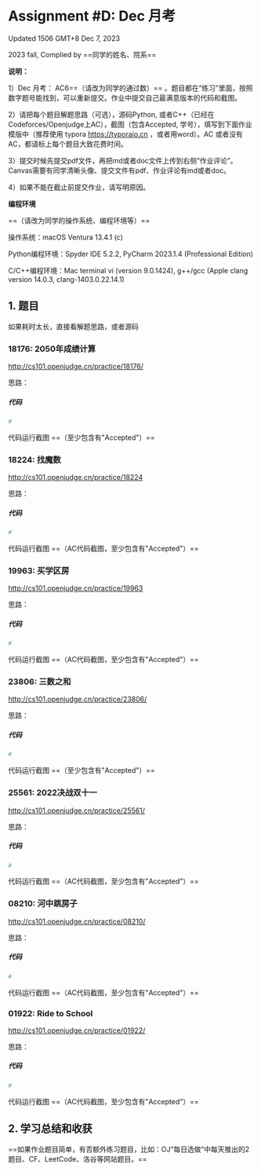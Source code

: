 # Assignment #D: Dec 月考

Updated 1506 GMT+8 Dec 7, 2023

2023 fall, Complied by ==同学的姓名、院系==



**说明：**

1）Dec ⽉考： AC6==（请改为同学的通过数）== 。题⽬都在“练习”⾥⾯，按照数字题号能找到，可以重新提交。作业中提交⾃⼰最满意版本的代码和截图。

2）请把每个题目解题思路（可选），源码Python, 或者C++（已经在Codeforces/Openjudge上AC），截图（包含Accepted, 学号），填写到下面作业模版中（推荐使用 typora https://typoraio.cn ，或者用word）。AC 或者没有AC，都请标上每个题目大致花费时间。

3）提交时候先提交pdf文件，再把md或者doc文件上传到右侧“作业评论”。Canvas需要有同学清晰头像、提交文件有pdf、作业评论有md或者doc。

4）如果不能在截止前提交作业，请写明原因。



**编程环境**

==（请改为同学的操作系统、编程环境等）==

操作系统：macOS Ventura 13.4.1 (c)

Python编程环境：Spyder IDE 5.2.2, PyCharm 2023.1.4 (Professional Edition)

C/C++编程环境：Mac terminal vi (version 9.0.1424), g++/gcc (Apple clang version 14.0.3, clang-1403.0.22.14.1)



## 1. 题目

如果耗时太⻓，直接看解题思路，或者源码



### 18176: 2050年成绩计算

http://cs101.openjudge.cn/practice/18176/



思路：



##### 代码

```python
# 

```



代码运行截图 ==（至少包含有"Accepted"）==





### 18224: 找魔数

http://cs101.openjudge.cn/practice/18224



思路：



##### 代码

```python
# 

```



代码运行截图 ==（AC代码截图，至少包含有"Accepted"）==





### 19963: 买学区房

http://cs101.openjudge.cn/practice/19963



思路：



##### 代码

```python
# 

```



代码运行截图 ==（AC代码截图，至少包含有"Accepted"）==





### 23806: 三数之和

http://cs101.openjudge.cn/practice/23806/



思路：



##### 代码

```python
# 

```



代码运行截图 ==（至少包含有"Accepted"）==





### 25561: 2022决战双十一

http://cs101.openjudge.cn/practice/25561/





思路：



##### 代码

```python
# 

```



代码运行截图 ==（AC代码截图，至少包含有"Accepted"）==





### 08210: 河中跳房子

http://cs101.openjudge.cn/practice/08210/



思路：



##### 代码

```python
# 

```



代码运行截图 ==（AC代码截图，至少包含有"Accepted"）==





### 01922: Ride to School

http://cs101.openjudge.cn/practice/01922/



思路：



##### 代码

```python
# 

```



代码运行截图 ==（AC代码截图，至少包含有"Accepted"）==





## 2. 学习总结和收获

==如果作业题目简单，有否额外练习题目，比如：OJ“每日选做”中每天推出的2题目、CF、LeetCode、洛谷等网站题目。==






